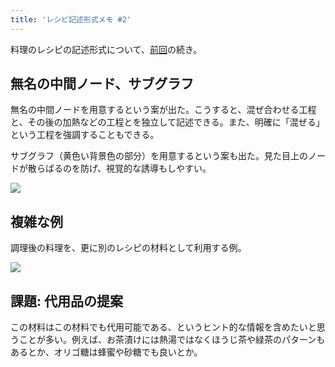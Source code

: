 ```yaml
---
title: 'レシピ記述形式メモ #2'
---
```

料理のレシピの記述形式について、[前回](https://r7kamura.com/articles/2022-05-13-mermaid-recipe-memo)の続き。

無名の中間ノード、サブグラフ
--------------

無名の中間ノードを用意するという案が出た。こうすると、混ぜ合わせる工程と、その後の加熱などの工程とを独立して記述できる。また、明確に「混ぜる」という工程を強調することもできる。

サブグラフ（黄色い背景色の部分）を用意するという案も出た。見た目上のノードが散らばるのを防げ、視覚的な誘導もしやすい。

![](https://lh3.googleusercontent.com/kcib7gKBG417nYRZU1irmalE5vgV3I_oE1AsYP8QirK3_uezwjiycXddyEAxLkOrSoe1XV1YjY4Tg5mGaC8HKO_GGb6HXvTxgV0CGTwiYvEiboVsecyEev-_JEJq7ZxZs60mMdiQltsZv8eNqf9uO6equ1WskMZAsvNGzrxKxaH8V8nosi1NbiXHER9k)

複雑な例
----

調理後の料理を、更に別のレシピの材料として利用する例。

![](https://lh6.googleusercontent.com/BEZf6S6WfHReD0cAI0Q5Xt2Qj-l1WVZ5Wq1o2AzTDBTNoKPRQaScHV7UCaaZ9H1TRz3MrtLqE7iWChPxZR1GAByh4u3juQpfuWXmQshTYvnhJsKM6mRtSB0dNqmHJC0S6txilUc1skiLQlJwa4bScFWUbxSz2n2Vuch43VolBSnMESx-XriCcjpquL3b)

課題: 代用品の提案
----------

この材料はこの材料でも代用可能である、というヒント的な情報を含めたいと思うことが多い。例えば、お茶漬けには熱湯ではなくほうじ茶や緑茶のパターンもあるとか、オリゴ糖は蜂蜜や砂糖でも良いとか。

